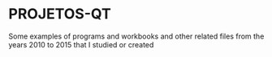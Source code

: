 # PROJETOS-QT
Some examples of programs and workbooks and other related files from the years 2010 to 2015 that I studied or created
